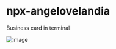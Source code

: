 # npx-angelovelandia

Business card in terminal

![image](https://user-images.githubusercontent.com/103347375/206963642-6b858be2-7e63-43b2-a024-a689c833b008.png)
